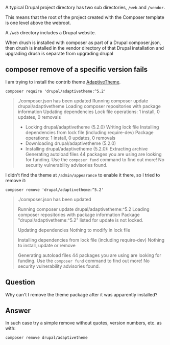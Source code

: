 A typical Drupal project directory has two sub directories, `/web` and `/vendor`.

This means that the root of the project created with the Composer template is one level above the webroot.

A `/web` directory includes a Drupal website.

When drush is installed with composer as part of a Drupal composer.json, then drush is installed in the vendor directory of that Drupal installation and upgrading drush is separate from upgrading drupal

## composer remove of a specific version fails

I am trying to install the contrib theme [AdaptiveTheme][1].

```shell
composer require 'drupal/adaptivetheme:^5.2'
```

> ./composer.json has been updated
Running composer update drupal/adaptivetheme
Loading composer repositories with package information
Updating dependencies
Lock file operations: 1 install, 0 updates, 0 removals
>  - Locking drupal/adaptivetheme (5.2.0)
Writing lock file
Installing dependencies from lock file (including require-dev)
Package operations: 1 install, 0 updates, 0 removals
>  - Downloading drupal/adaptivetheme (5.2.0)
>  - Installing drupal/adaptivetheme (5.2.0): Extracting archive
Generating autoload files
44 packages you are using are looking for funding.
Use the `composer fund` command to find out more!
No security vulnerability advisories found.


  [1]: https://www.drupal.org/project/adaptivetheme

I didn't find the theme at `/admin/appearance` to enable it there, so I tried to remove it:

```shell
composer remove 'drupal/adaptivetheme:^5.2'
```

> ./composer.json has been updated
>
> Running composer update drupal/adaptivetheme:^5.2
> Loading composer repositories with package information
> Package "drupal/adaptivetheme:^5.2" listed for update is not locked.
>
> Updating dependencies
> Nothing to modify in lock file
>
> Installing dependencies from lock file (including require-dev)
> Nothing to install, update or remove
>
> Generating autoload files
> 44 packages you are using are looking for funding.
> Use the `composer fund` command to find out more!
> No security vulnerability advisories found.

## Question

Why can't I remove the theme package after it was apparently installed?

## Answer

In such case try a simple remove without quotes, version numbers, etc. as with:

```shell
composer remove drupal/adaptivetheme
```
